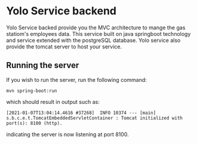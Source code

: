 # Yolo Service backend

Yolo Service backed provide you the MVC architecture to mange the gas statiom's employees data. This service built on java springboot technology and service extended with the postgreSQL database. Yolo service also provide the tomcat server to host your service.

## Running the server
If you wish to run the server, run the following command:

```
mvn spring-boot:run
```


which should result in output such as:

```
[2021-01-07T13:04:14.4616 #37268]  INFO 10374 --- [main] s.b.c.e.t.TomcatEmbeddedServletContainer : Tomcat initialized with port(s): 8100 (http).

```

indicating the server is now listening at port 8100.

